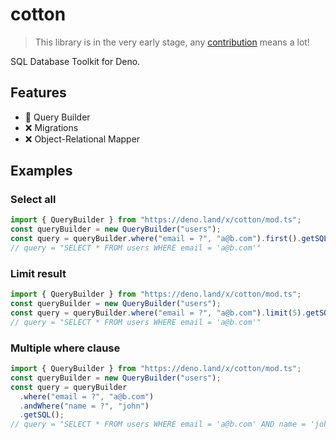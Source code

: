 # cotton

> This library is in the very early stage, any [contribution](CONTRIBUTING.md) means a lot!

SQL Database Toolkit for Deno.

## Features

- 🚧 Query Builder
- ❌ Migrations
- ❌ Object-Relational Mapper

## Examples

### Select all

```ts
import { QueryBuilder } from "https://deno.land/x/cotton/mod.ts";
const queryBuilder = new QueryBuilder("users");
const query = queryBuilder.where("email = ?", "a@b.com").first().getSQL();
// query = "SELECT * FROM users WHERE email = 'a@b.com'"
```

### Limit result

```ts
import { QueryBuilder } from "https://deno.land/x/cotton/mod.ts";
const queryBuilder = new QueryBuilder("users");
const query = queryBuilder.where("email = ?", "a@b.com").limit(5).getSQL();
// query = "SELECT * FROM users WHERE email = 'a@b.com'"
```

### Multiple where clause

```ts
import { QueryBuilder } from "https://deno.land/x/cotton/mod.ts";
const queryBuilder = new QueryBuilder("users");
const query = queryBuilder
  .where("email = ?", "a@b.com")
  .andWhere("name = ?", "john")
  .getSQL();
// query = "SELECT * FROM users WHERE email = 'a@b.com' AND name = 'john'"
```
